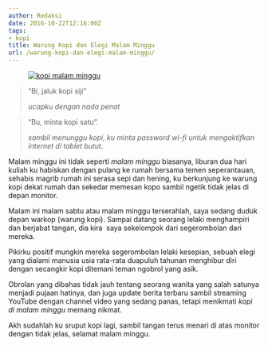 ```yaml
---
author: Redaksi
date: 2016-10-22T12:16:00Z
tags:
- kopi
title: Warung Kopi dan Elegi Malam Minggu
url: /warung-kopi-dan-elegi-malam-minggu/
---
```


<div class="wp-block-image">
  <figure class="aligncenter size-large"><a href="https://wildanfauzyart.files.wordpress.com/2020/04/340bf-attractive-bar-barista-296888.jpg?w=768"><img src="https://wildanfauzyart.files.wordpress.com/2020/04/340bf-attractive-bar-barista-296888.jpg?w=768" alt="kopi malam minggu" title="Warung Kopi dan Elegi Malam Minggu" data-recalc-dims="1" /></a></figure>
</div>

<blockquote class="wp-block-quote">
  <p>
    &#8220;Bi, jaluk kopi siji&#8221;
  </p>
  
  <cite><em>ucapku dengan nada penat</em></cite>
</blockquote>

<blockquote class="wp-block-quote">
  <p>
    &#8220;Bu, minta kopi satu&#8221;.
  </p>
  
  <cite><em>sambil menunggu kopi, ku minta password wi-fi untuk mengaktifkan internet di tablet butut.</em></cite>
</blockquote>

<p class="has-drop-cap">
  Malam minggu ini tidak seperti <em>malam minggu</em> biasanya, liburan dua hari kuliah ku habiskan dengan pulang ke rumah bersama temen seperantauan, sehabis magrib rumah ini serasa sepi dan hening, ku berkunjung ke warung kopi dekat rumah dan sekedar memesan kopo sambil ngetik tidak jelas di depan monitor.
</p>

Malam ini malam sabtu atau malam minggu terserahlah, saya sedang duduk depan warkop (warung kopi). Sampai datang seorang lelaki menghampiri dan berjabat tangan, dia kira &nbsp;saya sekelompok dari segerombolan dari mereka.

Pikirku positif mungkin mereka segerombolan lelaki kesepian, sebuah elegi yang dialami manusia usia rata-rata duapuluh tahunan menghibur diri dengan secangkir kopi ditemani teman ngobrol yang asik.

Obrolan yang dibahas tidak jauh tentang seorang wanita yang salah satunya menjadi pujaan hatinya, dan juga update berita terbaru sambil streaming YouTube dengan channel video yang sedang panas, tetapi menikmati _kopi di malam minggu_ memang nikmat.

  
Akh sudahlah ku sruput kopi lagi, sambil tangan terus menari di atas monitor dengan tidak jelas, selamat malam minggu.